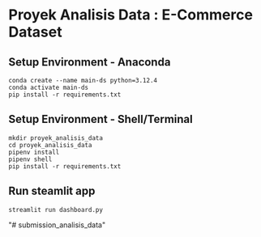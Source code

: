 # Proyek Analisis Data : E-Commerce Dataset 

## Setup Environment - Anaconda
```
conda create --name main-ds python=3.12.4
conda activate main-ds
pip install -r requirements.txt
```

## Setup Environment - Shell/Terminal
```
mkdir proyek_analisis_data
cd proyek_analisis_data
pipenv install
pipenv shell
pip install -r requirements.txt
```

## Run steamlit app
```
streamlit run dashboard.py
```
"# submission_analisis_data" 
